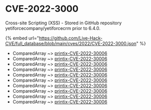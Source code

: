 # CVE-2022-3000

Cross-site Scripting (XSS) - Stored in GitHub repository yetiforcecompany/yetiforcecrm prior to 6.4.0.

{% embed url="https://github.com/Live-Hack-CVE/full_database/blob/main/cves/2022/CVE-2022-3000.json" %}


* ComparedArray ~> [printix-CVE-2022-30006](https://www.alice-snow.ru/2022/database/cve-2022-3000/printix-cve-2022-30006-comparedarray)
* ComparedArray ~> [printix-CVE-2022-30006](https://www.alice-snow.ru/2022/database/cve-2022-3000/printix-cve-2022-30006-comparedarray)
* ComparedArray ~> [printix-CVE-2022-30006](https://www.alice-snow.ru/2022/database/cve-2022-3000/printix-cve-2022-30006-comparedarray)
* ComparedArray ~> [printix-CVE-2022-30006](https://www.alice-snow.ru/2022/database/cve-2022-3000/printix-cve-2022-30006-comparedarray)
* ComparedArray ~> [printix-CVE-2022-30006](https://www.alice-snow.ru/2022/database/cve-2022-3000/printix-cve-2022-30006-comparedarray)
* ComparedArray ~> [printix-CVE-2022-30006](https://www.alice-snow.ru/2022/database/cve-2022-3000/printix-cve-2022-30006-comparedarray)
* ComparedArray ~> [printix-CVE-2022-30006](https://www.alice-snow.ru/2022/database/cve-2022-3000/printix-cve-2022-30006-comparedarray)
* ComparedArray ~> [printix-CVE-2022-30006](https://www.alice-snow.ru/2022/database/cve-2022-3000/printix-cve-2022-30006-comparedarray)
* ComparedArray ~> [printix-CVE-2022-30006](https://www.alice-snow.ru/2022/database/cve-2022-3000/printix-cve-2022-30006-comparedarray)
* ComparedArray ~> [printix-CVE-2022-30006](https://www.alice-snow.ru/2022/database/cve-2022-3000/printix-cve-2022-30006-comparedarray)